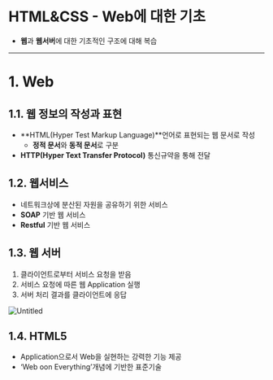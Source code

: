 # HTML&CSS - Web에 대한 기초
- **웹**과 **웹서버**에 대한 기초적인 구조에 대해 복습

---

# 1. Web

## 1.1. 웹 정보의 작성과 표현

- **HTML(Hyper Test Markup Language)**언어로 표현되는 웹 문서로 작성
    - **정적 문서**와 **동적 문서**로 구분
- **HTTP(Hyper Text Transfer Protocol)** 통신규약을 통해 전달

## 1.2. 웹서비스

- 네트워크상에 분산된 자원을 공유하기 위한 서비스
- **SOAP** 기반 웹 서비스
- **Restful** 기반 웹 서비스
    
    

## 1.3. 웹 서버

1. 클라이언트로부터 서비스 요청을 받음
2. 서비스 요청에 따른 웹 Application 실행
3. 서버 처리 결과를 클라이언트에 응답

![Untitled](https://lgh.notion.site/image/https%3A%2F%2Fs3-us-west-2.amazonaws.com%2Fsecure.notion-static.com%2Ff0667177-8d7f-4229-811f-3fb61e0d69d1%2FUntitled.png?table=block&id=e1f3c910-d741-452d-a8ea-ea7540cc4876&spaceId=d2c21b63-4fd7-4cc8-b09a-a59a09d82a76&width=1400&userId=&cache=v2)

## 1.4. HTML5

- Application으로서 Web을 실현하는 강력한 기능 제공
- ‘Web oon Everything’개념에 기반한 표준기술

